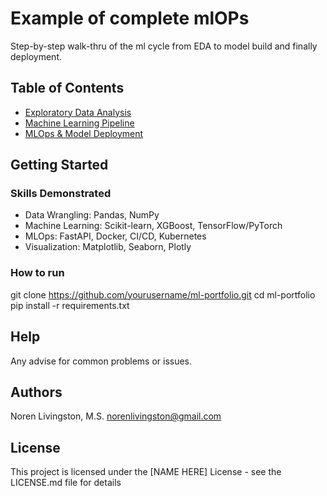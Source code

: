 # Example of complete mlOPs

Step-by-step walk-thru of the ml cycle from EDA to model build and finally deployment.

## Table of Contents

- [Exploratory Data Analysis](projects/01_eda)
- [Machine Learning Pipeline](projects/02_ml-pipeline)
- [MLOps & Model Deployment](projects/03_mlops)

## Getting Started

### Skills Demonstrated

* Data Wrangling: Pandas, NumPy
* Machine Learning: Scikit-learn, XGBoost, TensorFlow/PyTorch
* MLOps: FastAPI, Docker, CI/CD, Kubernetes
* Visualization: Matplotlib, Seaborn, Plotly

### How to run

git clone https://github.com/yourusername/ml-portfolio.git
cd ml-portfolio
pip install -r requirements.txt


## Help

Any advise for common problems or issues.


## Authors

Noren Livingston, M.S.
norenlivingston@gmail.com

## License

This project is licensed under the [NAME HERE] License - see the LICENSE.md file for details

